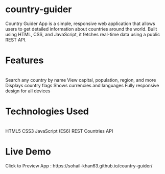 # country-guider
Country Guider App is a simple, responsive web application that allows users to get detailed information about countries around the world. Built using HTML, CSS, and JavaScript, it fetches real-time data using a public REST API.

<h1>Features</h1>
<br>
Search any country by name
View capital, population, region, and more
Displays country flags
Shows currencies and languages
Fully responsive design for all devices
<br>
<h1>Technologies Used</h1>
<br>
HTML5
CSS3
JavaScript (ES6)
REST Countries API
<h1>Live Demo</h1>
Click to Preview App : <a>https://sohail-khan63.github.io/country-guider/</a>